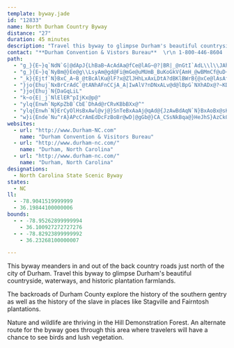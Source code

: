 ```yaml
---
template: byway.jade
id: "12833"
name: North Durham Country Byway
distance: "27"
duration: 45 minutes
description: "Travel this byway to glimpse Durham's beautiful countryside, waterways, and historic plantation farmlands."
contact: "**Durham Convention & Vistors Bureau**  \r\n 1-800-446-8604  \r\n [Send E-mail](mailto:visitorinfo@durham-cvb.com )  \r\n\r\n"
path: 
  - "g_}{E~}q`NdN`G|@dApJ{LhBaB~AcAdAa@fCe@lAG~@?|BR|_@nGtI`AdL\\l\\JAhNYrDy@nFMjCVtH]zRN`GTzB`@dAt@~@|JxGvBdBb@l@pA~C\\`BlAtLzAzC`T`ZdPdOh@~@h@xATdBH`Bc@jEu@fEg@jBiArC{AzFaAdFQtCHlFt@bRdAlMb@lCXt@t@vAfZdYf@Vh@?z@E`KmBzDy@hEqAh@YxAmAl@gAd@eAr@yCp@wBvC}D|EwCrCk@lBJvIpDfn@tO|At@tAdA|@jAxBxDbE|Ib@jA"
  - "g_}{E~}q`NyBm@}Ee@g\\LsyAm@gd@Fi@mGe@uMUmB_BuKoGkV{AmH_@wBMmCf@uD~@yBnAyAlE_C|@u@hAkBxA_F`AsERyB?sC[yBs@iCg@eAaAmA{EwCo@e@i@o@kAsCaEuNyAgPoA}GIiBE{ATgH]oK@aSIsA_@wAsAaCaHmH_BoCwAsDKeCHgChBmIPyCEoNy@wUAsCDw@dB}MHmFLuBVoB^uAfBeFb@gBn@sK@iCqAoO?wB`@sCbEcRl@{AnA_C|@eCrBoMbDxAfZfHbCx@fDlCfK|LrC|BpGfCbClA`JxGrBlAbg@fQhCfArBxArFdGbDlCbB~@jHzBxBz@`JxG"
  - "_k}{Ejtf`N}BxC_A~B_@tBcAlKu@lF?x@ZlJHhLxAxLDtA?dBKlBWrB{@xCe@lAsAfByAjAy`@bU_A|@gIjKsAbA|DFfFd@t@j@|@~@lHbPj@~Ax@hCdNph@hB`FjBxBrGlFh@l@bApBdA|CJv@FzATdCXx@Y^o@^_@dCCl@Xl@lAvAnBnl@~Dtq@@fAMpC"
  - "}jo{Ehuj`NxBrCrAdC`@tANhAFnCCjA_A|IwAlV?nDNxALv@d@lBpG`NXhADx@?~KDpBvB|VhBjQdArElEbOh@~AjFfLdAbGvBpN"
  - "}jo{Ehuj`N{DaGqLiL"
  - "k~o{E|_j`NlElER^pIjKx@p@"
  - "ylq{Enwh`NpKpZbB`CbE`DhAd@rCRvKBbBXx@^"
  - "ylq{Enwh`N}ErCyOlHsBxAwl@vj@}SnTeBxAaAj@qAd@{JzAwBdAqN`N}BxAoBx@sKzDkCx@{IjA_CyA}A_ByA_CYq@c@oBsBkUD_CrAeFA_Bc@aBi@s@gKmHc@yA_@e@aJgBiBwAo@{@aDuNKs@?k@RgBnAeEtD{EXe@Nk@BgAIgFOeCy@iCoEcFgAaBe@wA}@oFe@sBcFmGcAs@u@YkCYup@f@{DKeFo@gJyCsHwAca@{BcQsDkBg@cBw@"
  - "w}i{Ende`Nu^rA}APcCrAmEdDcFzBoBr@wD|@gGb@}CA_CSsNkBqa@}HeJhS}AzCkQbZmDlFyE`EyMnKuA|@o[jOkRxK"
websites: 
  - url: "http://www.Durham-NC.com"
    name: "Durham Convention & Visitors Bureau"
  - url: "http://www.durham-nc.com/"
    name: "Durham, North Carolina"
  - url: "http://www.durham-nc.com/"
    name: "Durham, North Carolina"
designations: 
  - North Carolina State Scenic Byway
states: 
  - NC
ll: 
  - -78.9041519999999
  - 36.19844100000006
bounds: 
  - - -78.95262899999994
    - 36.100927272727276
  - - -78.82923899999992
    - 36.23268100000007

---
```


This byway meanders in and out of the back country roads just
north of the city of Durham. Travel this byway to glimpse Durham's beautiful countryside, waterways, and historic plantation farmlands.

The backroads of Durham County explore the history of the
southern gentry as well as the history of the slave in places like Stagville and Fairntosh plantations.

Nature and wildlife are thriving in the Hill Demonstration
Forest. An alternate route for the byway goes through this area where travelers will have a chance to see birds and lush
vegetation.

